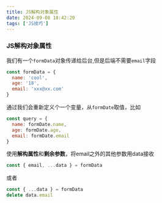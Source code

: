 ```yaml
---
title: JS解构对象属性
date: 2024-09-08 18:42:20
tags: ['JS技巧']
---
```


### JS解构对象属性

我们有一个```formData```对象传递给后台,但是后端不需要```email```字段
```js
const formData = {
  name: 'cool',
  age: '18',
  email: 'xxx@xx.com'
}
```
通过我们会重新定义个一个变量，从```formDate```取值，比如

```js
const query = {
  name: formDate.name,
  age: formDate.age,
  email: formDate.email
}
```

使用**解构属性**和**剩余参数**，将email之外的其他参数用data接收
```js
const { email, ...data } = formData
```
或者

```js
const { ...data } = formData
delete data.email
```
